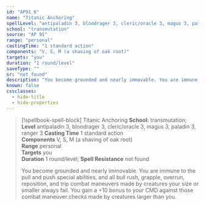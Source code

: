 ```yaml
---
id: "AP91_6"
name: "Titanic Anchoring"
spellLevel: "antipaladin 3, bloodrager 3, cleric/oracle 3, magus 3, paladin 3, ranger 3"
school: "transmutation"
source: "AP 91"
range: "personal"
castingTime: "1 standard action"
components: "V, S, M (a shaving of oak root)"
targets: "you"
duration: "1 round/level"
saveType: ""
sr: "not found"
description: "You become grounded and nearly immovable. You are immune to the pull and push special abilities, and all bull rush, grapple, overrun, reposition, and trip combat maneuvers made by creatures your size or smaller always fail. You gain a +10 bonus to your CMD against those combat maneuver checks made by creatures larger than you."
known: false
cssclasses:
  - hide-title
  - hide-properties
---
```


> [!spellbook-spell-block] Titanic Anchoring
> **School:** transmutation; **Level** antipaladin 3, bloodrager 3, cleric/oracle 3, magus 3, paladin 3, ranger 3
> **Casting Time** 1 standard action  
> **Components** V, S, M (a shaving of oak root)  
> **Range** personal  
> **Targets** you  
> **Duration** 1 round/level; **Spell Resistance** not found
> 
> You become grounded and nearly immovable. You are immune to the pull and push special abilities, and all bull rush, grapple, overrun, reposition, and trip combat maneuvers made by creatures your size or smaller always fail. You gain a +10 bonus to your CMD against those combat maneuver checks made by creatures larger than you.